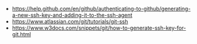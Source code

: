 * https://help.github.com/en/github/authenticating-to-github/generating-a-new-ssh-key-and-adding-it-to-the-ssh-agent
* https://www.atlassian.com/git/tutorials/git-ssh
* https://www.w3docs.com/snippets/git/how-to-generate-ssh-key-for-git.html
